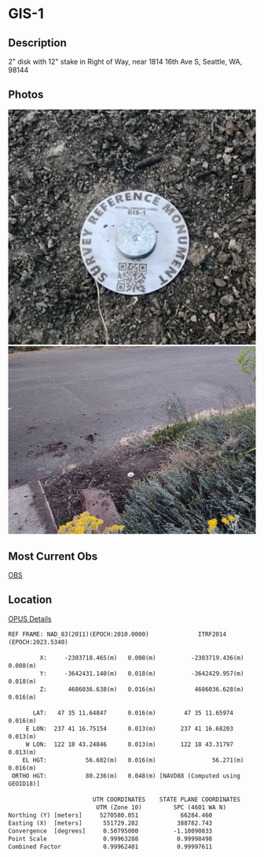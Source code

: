 # GIS-1
## Description
2" disk with 12" stake in Right of Way, near 1814 16th Ave S, Seattle, WA, 98144
## Photos
![Close Up](20230712_212502.jpg)
![Distance](20230712_212536.jpg)
## Most Current Obs
[OBS](rinex_SFE_Facet_LBand_230714_162930)
## Location
[OPUS Details](OPUS.txt)
```
REF FRAME: NAD_83(2011)(EPOCH:2010.0000)              ITRF2014 (EPOCH:2023.5340)
      
         X:     -2303718.465(m)   0.008(m)          -2303719.436(m)   0.008(m)
         Y:     -3642431.140(m)   0.018(m)          -3642429.957(m)   0.018(m)
         Z:      4686036.638(m)   0.016(m)           4686036.628(m)   0.016(m)

       LAT:   47 35 11.64847      0.016(m)        47 35 11.65974      0.016(m)
     E LON:  237 41 16.75154      0.013(m)       237 41 16.68203      0.013(m)
     W LON:  122 18 43.24846      0.013(m)       122 18 43.31797      0.013(m)
    EL HGT:           56.602(m)   0.016(m)                56.271(m)   0.016(m)
 ORTHO HGT:           80.236(m)   0.048(m) [NAVD88 (Computed using GEOID18)]

                        UTM COORDINATES    STATE PLANE COORDINATES
                         UTM (Zone 10)         SPC (4601 WA N)
Northing (Y) [meters]     5270580.051            66284.460
Easting (X)  [meters]      551729.282           388782.743
Convergence  [degrees]     0.50795000          -1.10090833
Point Scale                0.99963288           0.99998498
Combined Factor            0.99962401           0.99997611
```